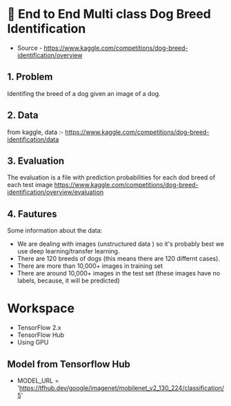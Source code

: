 # 🐶 End to End Multi class Dog Breed Identification
- Source - https://www.kaggle.com/competitions/dog-breed-identification/overview


## 1. Problem 
Identifing the breed of a dog given an image of a dog.

## 2. Data 
from kaggle,
data :- https://www.kaggle.com/competitions/dog-breed-identification/data

## 3. Evaluation
The evaluation is a file with prediction probabilities for each dod breed of each test image 
https://www.kaggle.com/competitions/dog-breed-identification/overview/evaluation


## 4. Fautures 
Some information about the data:
* We are dealing with images (unstructured data ) so it's probably best we use deep learning/transfer learning.
* There  are 120 breeds of dogs (this means there are 120 differnt cases).
* There are more than 10,000+ images in training set
* There are around 10,000+ images in the test set (these images have no labels, because, it will be predicted)


# Workspace 
* TensorFlow 2.x
* TensorFlow Hub
* Using GPU 

## Model from Tensorflow Hub
* MODEL_URL = 'https://tfhub.dev/google/imagenet/mobilenet_v2_130_224/classification/5'
